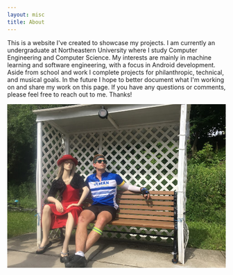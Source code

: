 ```yaml
---
layout: misc
title: About
---
```


This is a website I've created to showcase my projects. I am currently an undergraduate at Northeastern University where I study Computer Engineering and Computer Science. My interests are mainly in machine learning and software engineering, with a focus in Android development. Aside from school and work I complete projects for philanthropic, technical, and musical goals. In the future I hope to better document what I'm working on and share my work on this page. If you have any questions or comments, please feel free to reach out to me. Thanks!

![solo](\assets\img\bench_mannequin.JPG)

<!-- THIS IS THE TEMPLATE THAT HEADER PAGES AND POSTS SHOULD follow


```
---
layout:
title:
author:
categories:
tags: []
image:
---
```


 -->
